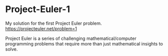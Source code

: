 # Project-Euler-1
My solution for the first Project Euler problem.\
https://projecteuler.net/problem=1

Project Euler is a series of challenging mathematical/computer programming problems that require more than just mathematical insights to solve.